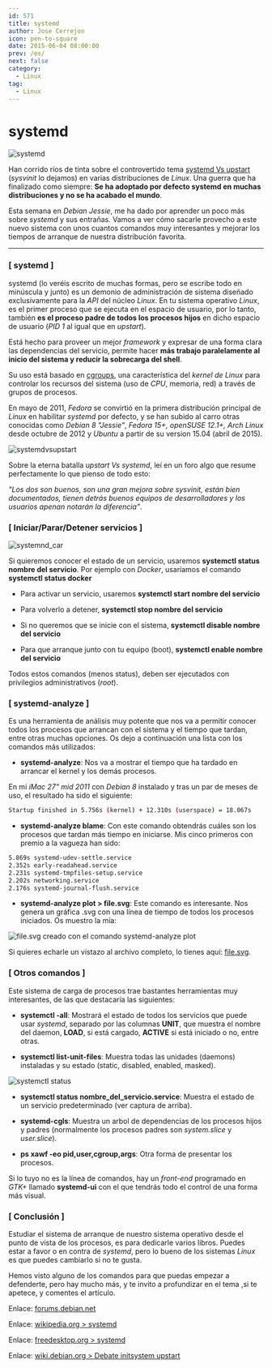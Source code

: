 ```yaml
---
id: 571
title: systemd
author: Jose Cerrejon
icon: pen-to-square
date: 2015-06-04 08:00:00
prev: /es/
next: false
category:
  - Linux
tag:
  - Linux
---
```


# systemd

![systemd](/images/2015/06/systemd.jpg)

Han corrido ríos de tinta sobre el controvertido tema [systemd Vs upstart](https://duckduckgo.com/?q=systemd+vs+upstart) (*sysvinit* lo dejamos) en varias distribuciones de *Linux*. Una guerra que ha finalizado como siempre: **Se ha adoptado por defecto systemd en muchas distribuciones y no se ha acabado el mundo**.

Esta semana en *Debian Jessie*, me ha dado por aprender un poco más sobre *systemd* y sus entrañas. Vamos a ver cómo sacarle provecho a este nuevo sistema con unos cuantos comandos muy interesantes y mejorar los tiempos de arranque de nuestra distribución favorita.

- - -
### [ systemd ]

systemd (lo veréis escrito de muchas formas, pero se escribe todo en minúscula y junto) es un demonio de administración de sistema diseñado exclusivamente para la *API* del núcleo *Linux*. En tu sistema operativo *Linux*, es el primer proceso que se ejecuta en el espacio de usuario, por lo tanto, también **es el proceso padre de todos los procesos hijos** en dicho espacio de usuario (*PID 1* al igual que en *upstart*).

Está hecho para proveer un mejor *framework* y expresar de una forma clara las dependencias del servicio, permite hacer **más trabajo paralelamente al inicio del sistema y reducir la sobrecarga del shell**.

Su uso está basado en [cgroups](https://en.wikipedia.org/wiki/Cgroups), una característica del *kernel de Linux* para controlar los recursos del sistema (uso de *CPU*, memoria, red) a través de grupos de procesos.

En mayo de 2011, *Fedora* se convirtió en la primera distribución principal de *Linux* en habilitar *systemd* por defecto, y se han subido al carro otras conocidas como *Debian 8 "Jessie"*, *Fedora 15+, openSUSE 12.1+, Arch Linux* desde octubre de 2012 y *Ubuntu* a partir de su version 15.04 (abril de 2015).

![systemdvsupstart](/images/2015/06/systemdVsupstart.jpg)

Sobre la eterna batalla *upstart Vs systemd*, leí en un foro algo que resume perfectamente lo que pienso de todo esto: 

*"Los dos son buenos, son una gran mejora sobre sysvinit, están bien documentados, tienen detrás buenos equipos de desarrolladores y los usuarios apenan notarán la diferencia"*.

### [ Iniciar/Parar/Detener servicios ]

![systemnd_car](/images/2015/06/systemd_car.png)

Si quieremos conocer el estado de un servicio, usaremos **systemctl status nombre del servicio**. Por ejemplo con *Docker*, usaríamos el comando **systemctl status docker**

* Para activar un servicio, usaremos **systemctl start nombre del servicio**

* Para volverlo a detener, **systemctl stop nombre del servicio**

* Si no queremos que se inicie con el sistema, **systemctl disable nombre del servicio**

* Para que arranque junto con tu equipo (boot), **systemctl enable nombre del servicio**

Todos estos comandos (menos status), deben ser ejecutados con privilegios administrativos (*root*).

### [ systemd-analyze ]

Es una herramienta de análisis muy potente que nos va a permitir conocer todos los procesos que arrancan con el sistema y el tiempo que tardan, entre otras muchas opciones. Os dejo a continuación una lista con los comandos más utilizados:

* **systemd-analyze**: Nos va a mostrar el tiempo que ha tardado en arrancar el kernel y los demás procesos.

En mi *iMac 27" mid 2011* con *Debian 8* instalado y tras un par de meses de uso, el resultado ha sido el siguiente:

```bash
Startup finished in 5.756s (kernel) + 12.310s (userspace) = 18.067s
```

* **systemd-analyze blame**: Con este comando obtendrás cuáles son los procesos que tardan más tiempo en iniciarse. Mis cinco primeros con premio a la vagueza han sido:

```bash
5.869s systemd-udev-settle.service
2.352s early-readahead.service
2.231s systemd-tmpfiles-setup.service
2.202s networking.service
2.176s systemd-journal-flush.service
```

* **systemd-analyze plot > file.svg**: Este comando es interesante. Nos genera un gráfica .svg con una línea de tiempo de todos los procesos iniciados. Os muestro la mía:

![file.svg creado con el comando systemd-analyze plot](/images/2015/06/plot_720.png "file.svg creado con el comando systemd-analyze plot")

Si quieres echarle un vistazo al archivo completo, lo tienes aquí: [file.svg](/images/2015/06/file.svg).

### [ Otros comandos ]

Este sistema de carga de procesos trae bastantes herramientas muy interesantes, de las que destacaría las siguientes:

* **systemctl -all**: Mostrará el estado de todos los servicios que puede usar *systemd*, separado por las columnas **UNIT**, que muestra el nombre del daemon, **LOAD**, si está cargado, **ACTIVE** si está iniciado o no, entre otras.

* **systemctl list-unit-files**: Muestra todas las unidades (daemons) instaladas y su estado (static, disabled, enabled, masked).

![systemctl status](/images/2015/06/systemctl_status.png)

* **systemctl status nombre_del_servicio.service**: Muestra el estado de un servicio predeterminado (ver captura de arriba).

* **systemd-cgls**: Muestra un arbol de dependencias de los procesos hijos y padres (normalmente los procesos padres son *system.slice* y *user.slice*).

* **ps xawf -eo pid,user,cgroup,args**: Otra forma de presentar los procesos.

Si lo tuyo no es la línea de comandos, hay un *front-end* programado en *GTK+* llamado **systemd-ui** con el que tendrás todo el control de una forma más visual.

### [ Conclusión ]

Estudiar el sistema de arranque de nuestro sistema operativo desde el punto de vista de los procesos, es para dedicarle varios libros. Puedes estar a favor o en contra de *systemd*, pero lo bueno de los sistemas *Linux* es que puedes cambiarlo si no te gusta.

Hemos visto alguno de los comandos para que puedas empezar a defenderte, pero hay mucho más, y te invito a profundizar en el tema ,si te apetece, y comentes el artículo.

Enlace: [forums.debian.net](http://forums.debian.net/viewtopic.php?f=20&t=120157)

Enlace: [wikipedia.org > systemd](https://es.wikipedia.org/wiki/Systemd)

Enlace: [freedesktop.org > systemd](http://www.freedesktop.org/wiki/Software/systemd/)

Enlace: [wiki.debian.org > Debate initsystem upstart](https://wiki.debian.org/Debate/initsystem/upstart)